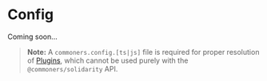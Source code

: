 # Config
Coming soon...

> **Note:** A `commoners.config.[ts|js]` file is required for proper resolution of [Plugins](../guide/getting-started.md#plugins), which cannot be used purely with the `@commoners/solidarity` API.
 